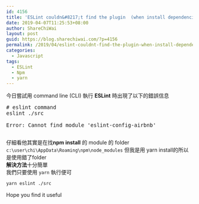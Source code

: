 ```yaml
---
id: 4156
title: 'ESLint couldn&#8217;t find the plugin  (when install dependencies using yarn)'
date: 2019-04-07T11:25:53+08:00
author: ShareChiWai
layout: post
guid: https://blog.sharechiwai.com/?p=4156
permalink: /2019/04/eslint-couldnt-find-the-plugin-when-install-dependencies-using-yarn/
categories:
  - Javascript
tags:
  - ESLint
  - Npm
  - yarn
---
```

今日嘗試用 command line (CLI) 執行 **ESLint** 時出現了以下的錯誤信息  


<pre class="wp-block-preformatted"># eslint command<br />eslint ./src<br /><br />Error: Cannot find module 'eslint-config-airbnb'</pre><figure class="wp-block-image">

<img src="https://i1.wp.com/blog.sharechiwai.com/wp-content/uploads/2019/04/image.png?fit=625%2C163&ssl=1" alt="" class="wp-image-4157" srcset="https://i1.wp.com/blog.sharechiwai.com/wp-content/uploads/2019/04/image.png?w=1418 1418w, https://i1.wp.com/blog.sharechiwai.com/wp-content/uploads/2019/04/image.png?resize=300%2C78 300w, https://i1.wp.com/blog.sharechiwai.com/wp-content/uploads/2019/04/image.png?resize=768%2C200 768w, https://i1.wp.com/blog.sharechiwai.com/wp-content/uploads/2019/04/image.png?resize=1024%2C267 1024w, https://i1.wp.com/blog.sharechiwai.com/wp-content/uploads/2019/04/image.png?resize=624%2C163 624w, https://i1.wp.com/blog.sharechiwai.com/wp-content/uploads/2019/04/image.png?w=1250 1250w" sizes="(max-width: 625px) 100vw, 625px" /> </figure> 

仔細看他其實是在找**npm install** 的 module 的 folder  
`c:\user\chi\AppData\Roaming\npm\node_modules`
但我是用 yarn install的所以 是使用錯了folder  
**解決方法**十分簡單  
我們只要使用 `yarn` 執行便可  

```bash
yarn eslint ./src
```  

Hope you find it useful  